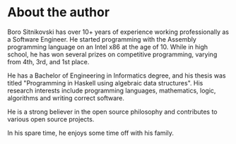 # About the author

Boro Sitnikovski has over 10+ years of experience working professionally as a Software Engineer. He started programming with the Assembly programming language on an Intel x86 at the age of 10. While in high school, he has won several prizes on competitive programming, varying from 4th, 3rd, and 1st place.

He has a Bachelor of Engineering in Informatics degree, and his thesis was titled "Programming in Haskell using algebraic data structures". His research interests include programming languages, mathematics, logic, algorithms and writing correct software.

He is a strong believer in the open source philosophy and contributes to various open source projects.

In his spare time, he enjoys some time off with his family.
